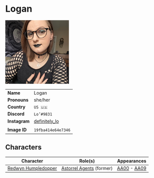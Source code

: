 # Logan

<img src="https://raw.githubusercontent.com/jesskelsall/astarus-images/main/players/19fba414e64e7346.png" height="200" />

|||
| --- | --- |
| **Name** | Logan | player.3
| **Pronouns** | she/her |
| **Country** | `US 🇺🇸` |
| **Discord** | `Lo’#9831` |
| **Instagram** | [definitely_lo](https://www.instagram.com/definitely_lo/) |
||
| **Image ID** | `19fba414e64e7346` |

## Characters

| Character | Role(s) | Appearances |
| --- | --- | --- |
| [Redwyn Humpledopper](../characters/redwyn-humpledopper.md) | [Astorrel Agents](../campaigns/astorrel-agents.md) (former) | [AA00](../sessions/AA00.md) - [AA09](../sessions/AA09.md) |

